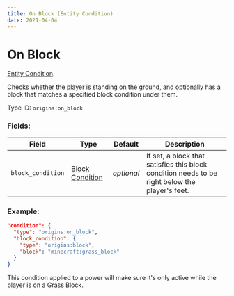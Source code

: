 ```yaml
---
title: On Block (Entity Condition)
date: 2021-04-04
---
```

# On Block

[Entity Condition](../entity_conditions.md).

Checks whether the player is standing on the ground, and optionally has a block that matches a specified block condition under them.

Type ID: `origins:on_block`

### Fields:

Field  | Type | Default | Description
-------|------|---------|-------------
`block_condition` | [Block Condition](../block_conditions.md) | _optional_ |  If set, a block that satisfies this block condition needs to be right below the player's feet.

### Example:

```json
"condition": {
  "type": "origins:on_block",
  "block_condition": {
    "type": "origins:block",
    "block": "minecraft:grass_block"
  }
}
```

This condition applied to a power will make sure it's only active while the player is on a Grass Block.
